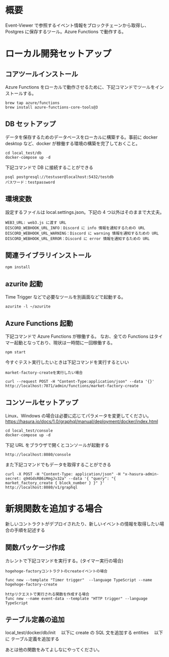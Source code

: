 # 概要

Event-Viewer で参照するイベント情報をブロックチェーンから取得し、Postgres に保存するツール。Azure Functions で動作する。

# ローカル開発セットアップ

## コアツールインストール

Azure Functions をローカルで動作させるために、下記コマンドでツールをインストールする。

```
brew tap azure/functions
brew install azure-functions-core-tools@3
```

## DB セットアップ

データを保存するためのデータベースをローカルに構築する。事前に docker desktop など、docker が稼働する環境の構築を完了しておくこと。

```
cd local_test/db
docker-compose up -d
```

下記コマンドで DB に接続することができる

```
psql postgresql://testuser@localhost:5432/testdb
パスワード：testpassword
```

## 環境変数

設定するファイルは local.settings.json。下記の 4 つ以外はそのままで大丈夫。

```
WEB3_URL: web3.js に渡す URL
DISCORD_WEBHOOK_URL_INFO：Discord に info 情報を通知するための URL
DISCORD_WEBHOOK_URL_WARNING：Discord に warning 情報を通知するための URL
DISCORD_WEBHOOK_URL_ERROR：Discord に error 情報を通知するための URL
```

## 関連ライブラリインストール

```
npm install
```

## azurite 起動

Time Trigger などで必要なツールを別画面などで起動する。

```
azurite -l ~/azurite
```

## Azure Functions 起動

下記コマンドで Azure Functions が稼働する。
なお、全ての Functions はタイマー起動となっており、現状は一時間に一回稼働する。

```
npm start
```

今すぐテスト実行したいときは下記コマンドを実行するといい

```
market-factory-createを実行したい場合

curl --request POST -H "Content-Type:application/json" --data '{}' http://localhost:7071/admin/functions/market-factory-create
```

## コンソールセットアップ

Linux、Windows の場合は必要に応じてパラメータを変更してください。
https://hasura.io/docs/1.0/graphql/manual/deployment/docker/index.html

```
cd local_test/console
docker-compose up -d
```

下記 URL をブラウザで開くとコンソールが起動する

```
http://localhost:8080/console
```

また下記コマンドでもデータを取得することができる

```
curl -X POST -H "Content-Type: application/json" -H "x-hasura-admin-secret: q94GdsRB6iMmgJv32a" --data '{ "query": "{ market_factory_create { block_number } }" }' http://localhost:8080/v1/graphql
```

# 新規関数を追加する場合

新しいコントラクトがデプロイされたり、新しいイベントの情報を取得したい場合の手順を記述する

## 関数パッケージ作成

カレントで下記コマンドを実行する。(タイマー実行の場合)

```
hogehoge-factoryコントラクトのcreateイベントの場合

func new --template "Timer trigger"  --language TypeScript --name hogehoge-factory-create

httpリクエストで実行される関数を作成する場合
func new --name event-data --template "HTTP trigger" --language TypeScript
```

## テーブル定義の追加

local_test/docker/db/init 　以下に create の SQL 文を追加する
entities 　以下に テーブル定義を追加する

あとは他の関数をみてよしなにやってください。
